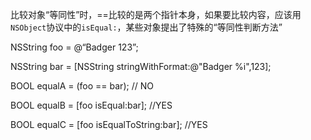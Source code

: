 比较对象“等同性”时，==比较的是两个指针本身，如果要比较内容，应该用`NSObject`协议中的`isEqual:`，某些对象提出了特殊的“等同性判断方法”

NSString foo = @“Badger 123”;

NSString bar = \[NSString stringWithFormat:@"Badger %i",123\];

BOOL equalA = \(foo == bar\); // NO

BOOL equalB = \[foo isEqual:bar\]; //YES

BOOL equalC = \[foo isEqualToString:bar\]; //YES

